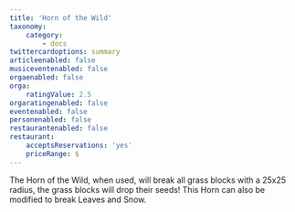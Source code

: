 ```yaml
---
title: 'Horn of the Wild'
taxonomy:
    category:
        - docs
twittercardoptions: summary
articleenabled: false
musiceventenabled: false
orgaenabled: false
orga:
    ratingValue: 2.5
orgaratingenabled: false
eventenabled: false
personenabled: false
restaurantenabled: false
restaurant:
    acceptsReservations: 'yes'
    priceRange: $
---
```


The Horn of the Wild, when used, will break all grass blocks with a 25x25 radius, the grass blocks will drop their seeds! This Horn can also be modified to break Leaves and Snow.
